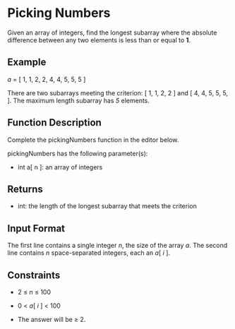 # Picking Numbers

Given an array of integers, find the longest subarray where the absolute difference between any two elements is less than or equal to **1**.

## Example
*a* = [ 1, 1, 2, 2, 4, 4, 5, 5, 5 ]

There are two subarrays meeting the criterion: [ 1, 1, 2, 2 ] and [ 4, 4, 5, 5, 5, ]. The maximum length subarray has *5* elements.

## Function Description

Complete the pickingNumbers function in the editor below.

pickingNumbers has the following parameter(s):

* int a\[ n \]: an array of integers

## Returns

* int: the length of the longest subarray that meets the criterion

## Input Format

The first line contains a single integer *n*, the size of the array *a*.
The second line contains *n* space-separated integers, each an *a*[ *i* ].

## Constraints

* 2 ≤ *n* ≤ 100

* 0 < *a*[ *i* ] < 100

* The answer will be ≥ 2.
